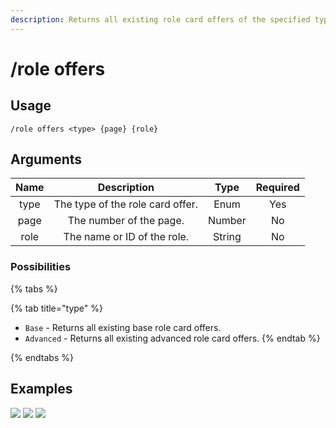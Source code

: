 ```yaml
---
description: Returns all existing role card offers of the specified type.
---
```


# /role offers

## Usage

```
/role offers <type> {page} {role}
```

## Arguments

| Name | Description                      | Type   | Required |
| :--: | :------------------------------: | :----: | :------: |
| type | The type of the role card offer. | Enum   | Yes      |
| page | The number of the page.          | Number | No       |
| role | The name or ID of the role.      | String | No       |

### Possibilities

{% tabs %}

{% tab title="type" %}
- `Base` - Returns all existing base role card offers.
- `Advanced` - Returns all existing advanced role card offers.
{% endtab %}

{% endtabs %}

## Examples

![](https://github.com/xNickyDev/Forkman/assets/111157596/50aa49ff-e270-4013-903a-18f8a09374be)
![](https://github.com/xNickyDev/Forkman/assets/111157596/c66b806c-7b05-445f-9f5e-3b7a2f11cf7f)
![](https://github.com/xNickyDev/Forkman/assets/111157596/20909141-7c50-40f2-a38c-eec73d9e01bc)
